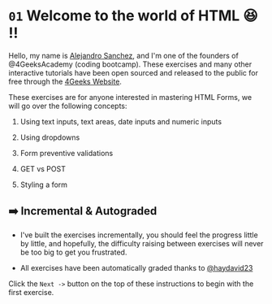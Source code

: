 
# `01` Welcome to the world of HTML 😆 !!

Hello, my name is [Alejandro Sanchez](http://alesanchezr.com), and I'm one of the founders of @4GeeksAcademy (coding bootcamp). These exercises and many other interactive tutorials have been open sourced and released to the public for free through the [4Geeks Website](www.4geeks.com).

These exercises are for anyone interested in mastering HTML Forms, we will go over the following concepts:

1. Using text inputs, text areas, date inputs and numeric inputs

2. Using dropdowns

3. Form preventive validations

4. GET vs POST

5. Styling a form

## ➡️ Incremental & Autograded

- I've built the exercises incrementally, you should feel the progress little by little, and hopefully, the difficulty raising between exercises will never be too big to get you frustrated.

- All exercises have been automatically graded thanks to [@haydavid23](https://github.com/haydavid23)

Click the `Next ->` button on the top of these instructions to begin with the first exercise.
